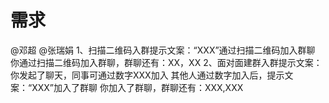 # 需求

@邓超 @张瑞娟 1、扫描二维码入群提示文案：“XXX”通过扫描二维码加入群聊 你通过扫描二维码加入群聊，群聊还有：XX，XX
2、面对面建群入群提示文案：你发起了聊天，同事可通过数字XXX加入
其他人通过数字加入后，提示文案：“XXX”加入了群聊 你加入了群聊，群聊还有：XXX,XXX